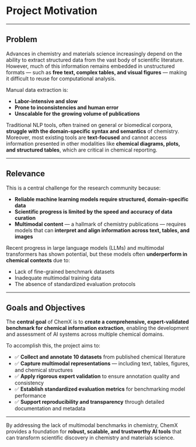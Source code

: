 # Project Motivation

---

## Problem

Advances in chemistry and materials science increasingly depend on the ability to extract structured data from the vast body of scientific literature. However, much of this information remains embedded in unstructured formats — such as **free text, complex tables, and visual figures** — making it difficult to reuse for computational analysis.

Manual data extraction is:

- **Labor-intensive and slow**  
- **Prone to inconsistencies and human error**  
- **Unscalable for the growing volume of publications**  

Traditional NLP tools, often trained on general or biomedical corpora, **struggle with the domain-specific syntax and semantics** of chemistry. Moreover, most existing tools are **text-focused** and cannot access information presented in other modalities like **chemical diagrams, plots, and structured tables**, which are critical in chemical reporting.

---

## Relevance

This is a central challenge for the research community because:

- **Reliable machine learning models require structured, domain-specific data**  
- **Scientific progress is limited by the speed and accuracy of data curation**  
- **Multimodal content** — a hallmark of chemistry publications — requires models that can **interpret and align information across text, tables, and images**

Recent progress in large language models (LLMs) and multimodal transformers has shown potential, but these models often **underperform in chemical contexts** due to:

- Lack of fine-grained benchmark datasets  
- Inadequate multimodal training data  
- The absence of standardized evaluation protocols  

---

## Goals and Objectives

The **central goal** of ChemX is to **create a comprehensive, expert-validated benchmark for chemical information extraction**, enabling the development and assessment of AI systems across multiple chemical domains.

To accomplish this, the project aims to:

- ✅ **Collect and annotate 10 datasets** from published chemical literature  
- ✅ **Capture multimodal representations** — including text, tables, figures, and chemical structures  
- ✅ **Apply rigorous expert validation** to ensure annotation quality and consistency  
- ✅ **Establish standardized evaluation metrics** for benchmarking model performance  
- ✅ **Support reproducibility and transparency** through detailed documentation and metadata  

---

By addressing the lack of multimodal benchmarks in chemistry, ChemX provides a foundation for **robust, scalable, and trustworthy AI tools** that can transform scientific discovery in chemistry and materials science.
